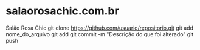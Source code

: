 # salaorosachic.com.br
Salão Rosa Chic
git clone https://github.com/usuario/repositorio.git
git add nome_do_arquivo
git add 
git commit -m "Descrição do que foi alterado"
git push
